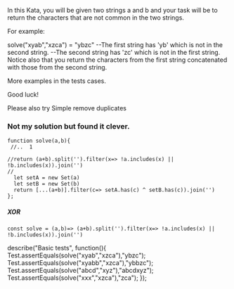 In this Kata, you will be given two strings a and b and your task will be to return the characters that are not common in the two strings.

For example:

solve("xyab","xzca") = "ybzc" 
--The first string has 'yb' which is not in the second string. 
--The second string has 'zc' which is not in the first string. 
Notice also that you return the characters from the first string concatenated with those from the second string.

More examples in the tests cases.

Good luck!

Please also try Simple remove duplicates

### Not my solution but found it clever. 
```
function solve(a,b){
 //..  1

//return (a+b).split('').filter(x=> !a.includes(x) || !b.includes(x)).join('')
//
  let setA = new Set(a)
  let setB = new Set(b)
  return [...(a+b)].filter(c=> setA.has(c) ^ setB.has(c)).join('')
};
```
##### XOR 
```
const solve = (a,b)=> (a+b).split('').filter(x=> !a.includes(x) || !b.includes(x)).join('')
```
describe("Basic tests", function(){
Test.assertEquals(solve("xyab","xzca"),"ybzc");
Test.assertEquals(solve("xyabb","xzca"),"ybbzc");
Test.assertEquals(solve("abcd","xyz"),"abcdxyz");
Test.assertEquals(solve("xxx","xzca"),"zca");
});

